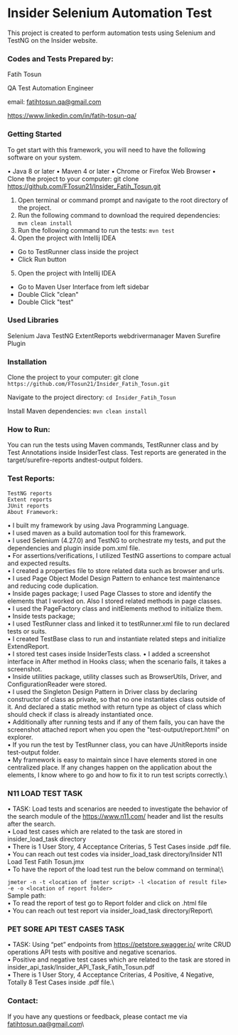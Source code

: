 # Insider Selenium Automation Test
This project is created to perform automation tests using Selenium and TestNG on the Insider website.

### Codes and Tests Prepared by: 
Fatih Tosun

QA Test Automation Engineer

email: fatihtosun.qa@gmail.com

https://www.linkedin.com/in/fatih-tosun-qa/

### Getting Started
To get start with this framework, you will need to have the following software on your system.

• Java 8 or later
• Maven 4 or later
• Chrome or Firefox Web Browser
• Clone the project to your computer: git clone https://github.com/FTosun21/Insider_Fatih_Tosun.git

1. Open terminal or command prompt and navigate to the root directory of the project.
2. Run the following command to download the required dependencies:
    ```mvn clean install```
3. Run the following command to run the tests:
    ```mvn test```
4. Open the project with Intellij IDEA
  - Go to TestRunner class inside the project
  - Click Run button
5. Open the project with Intellij IDEA
  - Go to Maven User Interface from left sidebar
  - Double Click "clean"
  - Double Click "test"
### Used Libraries
  Selenium Java
  TestNG
  ExtentReports
  webdrivermanager
  Maven Surefire Plugin
### Installation
 
  Clone the project to your computer: git clone
    ```https://github.com/FTosun21/Insider_Fatih_Tosun.git```
  
  Navigate to the project directory: 
    ```cd Insider_Fatih_Tosun```
  
  Install Maven dependencies: 
    ```mvn clean install```

### How to Run:
  You can run the tests using Maven commands, TestRunner class and by Test Annotations inside InsiderTest class.
  Test reports are generated in the target/surefire-reports andtest-output folders.
 ### Test Reports:
    TestNG reports
    Extent reports
    JUnit reports
    About Framework:
• I built my framework by using Java Programming Language.\
• I used maven as a build automation tool for this framework.\
• I used Selenium (4.27.0) and TestNG to orchestrate my tests, and put the dependencies and plugin inside pom.xml file.\
• For assertions/verifications, I utilized TestNG assertions to compare actual and expected results.\
• I created a properties file to store related data such as browser and urls.\
• I used Page Object Model Design Pattern to enhance test maintenance and reducing code duplication.\
• Inside pages package; I used Page Classes to store and identify the elements that I worked on. Also I stored related methods in page classes.\
• I used the PageFactory class and initElements method to initialize them.\
• Inside tests package;\
• I used TestRunner class and linked it to testRunner.xml file to run declared tests or suits.\
• I created TestBase class to run and instantiate related steps and initialize ExtendReport.\
• I stored test cases inside InsiderTests class.
• I added a screenshot interface in After method in Hooks class; when the scenario fails, it takes a screenshot.\
• Inside utilities package, utility classes such as BrowserUtils, Driver, and ConfigurationReader were stored.\
• I used the Singleton Design Pattern in Driver class by declaring constructor of class as private, so that no one instantiates class outside of it. And declared a static method with return type as object of class which should check if class is already instantiated once.\
• Additionally after running tests and if any of them fails, you can have the screenshot attached report when you open the "test-output/report.html" on explorer.\
• If you run the test by TestRunner class, you can have JUnitReports inside test-output folder.\
• My framework is easy to maintain since I have elements stored in one centralized place. If any changes happen on the application about the elements, I know where to go and how to fix it to run test scripts correctly.\

### N11 LOAD TEST TASK
• TASK: Load tests and scenarios are needed to investigate the behavior of the search module of the https://www.n11.com/ header and list the results after the search.\
• Load test cases which are related to the task are stored in insider_load_task directory\
• There is 1 User Story, 4 Acceptance Criterias, 5 Test Cases inside .pdf file.\
• You can reach out test codes via insider_load_task directory/Insider N11 Load Test Fatih Tosun.jmx\
• To have the report of the load test run the below command on terminal;\

```jmeter -n -t <location of jmeter script> -l <location of result file> -e -o <location of report folder>```\
Sample path:\
• To read the report of test go to Report folder and click on .html file\
• You can reach out test report via insider_load_task directory/Report\

### PET SORE API TEST CASES TASK
• TASK: Using “pet” endpoints from https://petstore.swagger.io/ write CRUD operations API tests with positive and negative scenarios.\
• Positive and negative test cases which are related to the task are stored in insider_api_task/Insider_API_Task_Fatih_Tosun.pdf\
• There is 1 User Story, 4 Acceptance Criterias, 4 Positive, 4 Negative, Totally 8 Test Cases inside .pdf file.\

### Contact:
If you have any questions or feedback, please contact me via fatihtosun.qa@gmail.com\

